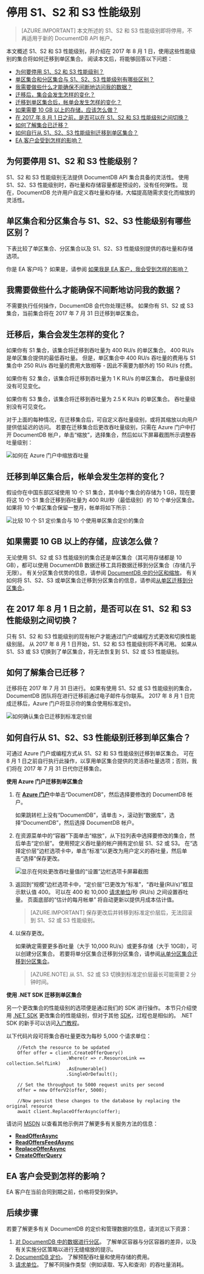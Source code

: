 <properties
    pageTitle="DocumentDB API 性能级别 | Azure"
    description="了解如何通过 DocumentDB API 性能级别在每个容器的基础上保留吞吐量。"
    services="documentdb"
    author="mimig1"
    manager="jhubbard"
    editor="monicar"
    documentationcenter="" />
<tags
    ms.assetid="7dc21c71-47e2-4e06-aa21-e84af52866f4"
    ms.service="documentdb"
    ms.workload="data-services"
    ms.tgt_pltfrm="na"
    ms.devlang="na"
    ms.topic="article"
    ms.date="05/10/2017"
    wacn.date="05/31/2017"
    ms.author="mimig"
    ms.custom="H1Hack27Feb2017"
    ms.translationtype="Human Translation"
    ms.sourcegitcommit="4a18b6116e37e365e2d4c4e2d144d7588310292e"
    ms.openlocfilehash="23a320108edb21bc0aa8977986d612e700f59c14"
    ms.contentlocale="zh-cn"
    ms.lasthandoff="05/19/2017" />

# <a name="retiring-the-s1-s2-and-s3-performance-levels"></a>停用 S1、S2 和 S3 性能级别

> [AZURE.IMPORTANT] 
> 本文所述的 S1、S2 和 S3 性能级别即将停用，不再适用于新的 DocumentDB API 帐户。
>

本文概述 S1、S2 和 S3 性能级别，并介绍在 2017 年 8 月 1 日，使用这些性能级别的集合将如何迁移到单区集合。 阅读本文后，将能够回答以下问题：

- [为何要停用 S1、S2 和 S3 性能级别？](#why-retired)
- [单区集合和分区集合与 S1、S2、S3 性能级别有哪些区别？](#compare)
- [我需要做些什么才能确保不间断地访问我的数据？](#uninterrupted-access)
- [迁移后，集合会发生怎样的变化？](#collection-change)
- [迁移到单区集合后，帐单会发生怎样的变化？](#billing-change)
- [如果需要 10 GB 以上的存储，应该怎么做？](#more-storage-needed)
- [在 2017 年 8 月 1 日之前，是否可以在 S1、S2 和 S3 性能级别之间切换？](#change-before)
- [如何了解集合已迁移？](#when-migrated)
- [如何自行从 S1、S2、S3 性能级别迁移到单区集合？](#migrate-diy)
- [EA 客户会受到怎样的影响？](#ea-customer)

## 为何要停用 S1、S2 和 S3 性能级别？ <a name="why-retired"></a>

S1、S2 和 S3 性能级别无法提供 DocumentDB API 集合具备的灵活性。 使用 S1、S2、S3 性能级别时，吞吐量和存储容量都是预设的，没有任何弹性。 现在，DocumentDB 允许用户自定义吞吐量和存储，大幅提高随需求变化而缩放的灵活性。

## 单区集合和分区集合与 S1、S2、S3 性能级别有哪些区别？ <a name="compare"></a>

下表比较了单区集合、分区集合以及 S1、S2、S3 性能级别提供的吞吐量和存储选项。 

你是 EA 客户吗？ 如果是，请参阅 [如果我是 EA 客户，我会受到怎样的影响？](#ea-customer)

## 我需要做些什么才能确保不间断地访问我的数据？ <a name="uninterrupted-access"></a>

不需要执行任何操作，DocumentDB 会代你处理迁移。 如果你有 S1、S2 或 S3 集合，当前集合将在 2017 年 7 月 31 日迁移到单区集合。 

## 迁移后，集合会发生怎样的变化？ <a name="collection-change"></a>

如果你有 S1 集合，该集合将迁移到吞吐量为 400 RU/s 的单区集合。 400 RU/s 是单区集合提供的最低吞吐量。 但是，单区集合中 400 RU/s 吞吐量的费用与 S1 集合中 250 RU/s 吞吐量的费用大致相等 - 因此不需要为额外的 150 RU/s 付费。

如果你有 S2 集合，该集合将迁移到吞吐量为 1 K RU/s 的单区集合。 吞吐量级别没有可见变化。

如果你有 S3 集合，该集合将迁移到吞吐量为 2.5 K RU/s 的单区集合。 吞吐量级别没有可见变化。

对于上面的每种情况，在迁移集合后，可自定义吞吐量级别，或将其缩放以向用户提供低延迟的访问。 若要在迁移集合后更改吞吐量级别，只需在 Azure 门户中打开 DocumentDB 帐户，单击“缩放”，选择集合，然后如以下屏幕截图所示调整吞吐量级别：

![如何在 Azure 门户中缩放吞吐量](./media/documentdb-performance-levels/azure-documentdb-portal-scale-throughput.png)

## 迁移到单区集合后，帐单会发生怎样的变化？ <a name="billing-change"></a>

假设你在中国东部区域使用 10 个 S1 集合，其中每个集合的存储为 1 GB，现在要将这 10 个 S1 集合迁移到吞吐量为 400 RU/秒（最低级别）的 10 个单分区集合。 如果将 10 个单区集合保留一整月，帐单将如下所示：

![比较 10 个 S1 定价集合与 10 个使用单区集合定价的集合](./media/documentdb-performance-levels/documentdb-s1-vs-standard-pricing.png)

## 如果需要 10 GB 以上的存储，应该怎么做？  <a name="more-storage-needed"></a>

无论使用 S1、S2 或 S3 性能级别的集合还是单区集合（其可用存储都是 10 GB），都可以使用 DocumentDB 数据迁移工具将数据迁移到分区集合（存储几乎无限）。 有关分区集合优势的信息，请参阅 [DocumentDB 中的分区和缩放](/documentation/articles/documentdb-partition-data/)。 有关如何将 S1、S2、S3 或单区集合迁移到分区集合的信息，请参阅[从单区迁移到分区集合](/documentation/articles/documentdb-partition-data/#migrating-from-single-partition/)。 

## 在 2017 年 8 月 1 日之前，是否可以在 S1、S2 和 S3 性能级别之间切换？  <a name="change-before"></a>

只有 S1、S2 和 S3 性能级别的现有帐户才能通过门户或编程方式更改和切换性能级别层。 从 2017 年 8 月 1 日开始，S1、S2 和 S3 性能级别将不再可用。 如果从 S1、S3 或 S3 切换到了单区集合，将无法恢复到 S1、S2 或 S3 性能级别。

## 如何了解集合已迁移？ <a name="when-migrated"></a>

迁移将在 2017 年 7 月 31 日进行。 如果有使用 S1、S2 或 S3 性能级别的集合，DocumentDB 团队将在进行迁移前通过电子邮件与你联系。 2017 年 8 月 1 日完成迁移后，Azure 门户将显示你的集合使用标准定价。

![如何确认集合已迁移到标准定价层](./media/documentdb-performance-levels/documentdb-portal-standard-pricing-applied.png)

## 如何自行从 S1、S2、S3 性能级别迁移到单区集合？ <a name="migrate-diy"></a>

可通过 Azure 门户或编程方式从 S1、S2 和 S3 性能级别迁移到单区集合。 可在 8 月 1 日之前自行执行此操作，以享用单区集合提供的灵活吞吐量选项；否则，我们将在 2017 年 7 月 31 日代你迁移集合。

**使用 Azure 门户迁移到单区集合**

1. 在 [**Azure 门户**](https://portal.azure.cn)中单击“DocumentDB”，然后选择要修改的 DocumentDB 帐户。 
 
    如果跳转栏上没有“DocumentDB”，请单击 >，滚动到“数据库”，选择“DocumentDB”，然后选择 DocumentDB 帐户。  

2. 在资源菜单中的“容器”下面单击“缩放”，从下拉列表中选择要修改的集合，然后单击“定价层”。 使用预定义吞吐量的帐户拥有定价层 S1、S2 或 S3。  在“选择定价层”边栏选项卡中，单击“标准”以更改为用户定义的吞吐量，然后单击“选择”保存更改。

    ![显示在何处更改吞吐量值的“设置”边栏选项卡屏幕截图](./media/documentdb-performance-levels/documentdb-change-performance-set-thoughput.png)

3. 返回到“规模”边栏选项卡中，“定价层”已更改为“标准”，“吞吐量(RU/s)”框显示默认值 400。 可以在 400 和 10,000 [请求单位](/documentation/articles/documentdb-request-units/)/秒 (RU/s) 之间设置吞吐量。 页面底部的“估计的每月帐单”  将自动更新以提供月成本估计值。 

    >[AZURE.IMPORTANT] 
    > 保存更改后并转移到标准定价层后，无法回滚到 S1、S2 或 S3 性能级别。

4.  以保存更改。

    如果确定需要更多吞吐量（大于 10,000 RU/s）或更多存储（大于 10GB），可以创建分区集合。 若要将单分区集合迁移到分区集合，请参阅[从单分区集合迁移到分区集合](/documentation/articles/documentdb-partition-data/#migrating-from-single-partition/)。

    > [AZURE.NOTE]
    > 从 S1、S2 或 S3 切换到标准定价层最长可能需要 2 分钟时间。
    > 
    > 

**使用 .NET SDK 迁移到单区集合**

另一个更改集合的性能级别的选项便是通过我们的 SDK 进行操作。 本节只介绍使用 [.NET SDK](https://msdn.microsoft.com/zh-cn/library/azure/dn948556.aspx) 更改集合的性能级别，但对于其他 [SDK](https://msdn.microsoft.com/zh-cn/library/azure/dn781482.aspx)，过程也是相似的。 .NET SDK 的新手可以访问[入门教程](/documentation/articles/documentdb-get-started/)。

以下代码片段可将集合吞吐量更改为每秒 5,000 个请求单位：

        //Fetch the resource to be updated
        Offer offer = client.CreateOfferQuery()
                          .Where(r => r.ResourceLink == collection.SelfLink)    
                          .AsEnumerable()
                          .SingleOrDefault();

        // Set the throughput to 5000 request units per second
        offer = new OfferV2(offer, 5000);

        //Now persist these changes to the database by replacing the original resource
        await client.ReplaceOfferAsync(offer);

请访问 [MSDN](https://msdn.microsoft.com/zh-cn/library/azure/microsoft.azure.documents.client.documentclient.aspx) 以查看其他示例并了解更多有关服务方法的信息：

- [**ReadOfferAsync**](https://msdn.microsoft.com/zh-cn/library/azure/microsoft.azure.documents.client.documentclient.readofferasync.aspx)
- [**ReadOffersFeedAsync**](https://msdn.microsoft.com/zh-cn/library/azure/microsoft.azure.documents.client.documentclient.readoffersfeedasync.aspx)
- [**ReplaceOfferAsync**](https://msdn.microsoft.com/zh-cn/library/azure/microsoft.azure.documents.client.documentclient.replaceofferasync.aspx)
- [**CreateOfferQuery**](https://msdn.microsoft.com/zh-cn/library/azure/microsoft.azure.documents.linq.documentqueryable.createofferquery.aspx)

## EA 客户会受到怎样的影响？ <a name="ea-customer"></a>

EA 客户在当前合同到期之前，价格将受到保护。

## <a name="next-steps"></a>后续步骤
若要了解更多有关 DocumentDB 的定价和管理数据的信息，请浏览以下资源：

1. [对 DocumentDB 中的数据进行分区](/documentation/articles/documentdb-partition-data/)。 了解单区容器与分区容器的差异，以及有关实施分区策略以进行无缝缩放的提示。
2. [DocumentDB 定价](/pricing/details/documentdb/)。 了解预配吞吐量和使用存储的费用。
3. [请求单位](/documentation/articles/documentdb-request-units/)。 了解不同操作类型（例如读取、写入和查询）的吞吐量消耗。

<!---Update_Description: wording update -->